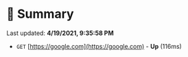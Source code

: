 # 📖 Summary
Last updated: **4/19/2021, 9:35:58 PM**

- `GET` [https://google.com](https://google.com) - **Up** (116ms)
